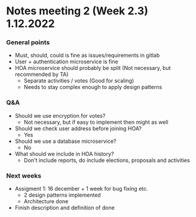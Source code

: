 # Notes meeting 2 (Week 2.3) 1.12.2022

### General points
- Must, should, could is fine as issues/requirements in gitlab
- User + authentication microservice is fine
- HOA microservice should probably be split (Not necessary, but recommended by TA)
    - Separate activities / votes (Good for scaling)
    - Needs to stay complex enough to apply design patterns

### Q&A
- Should we use encryption for votes? 
    - Not necessary, but if easy to implement then might as well
- Should we check user address before joining HOA?
    - Yes
- Should we use a database microservice?
    - No
- What should we include in HOA history? 
    - Don't include reports, do include elections, proposals and activities

### Next weeks
- Assigment 1: 16 december + 1 week for bug fixing etc.
    - 2 design patterns implemented
    - Architecture done
- Finish description and definition of done
